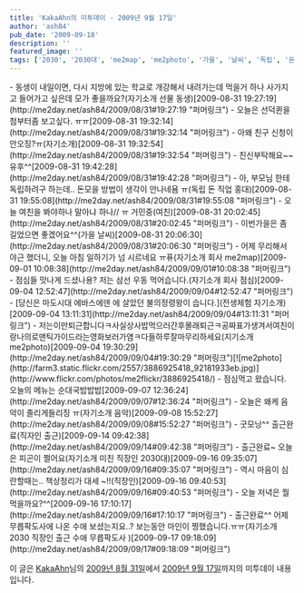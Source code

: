 ```yaml
---
title: 'KakaAhn의 미투데이 - 2009년 9월 17일'
author: 'ash84'
pub_date: '2009-09-18'
description: ''
featured_image: ''
tags: ['2030', '2030대', 'me2map', 'me2photo', '가을', '날씨', '독립', '돈', '동생', '무릅팍도사', '미친', '선물', '수애', '여친', '음악', '자기소개', '전생체험', '점심', '지기소개', '직업', '직자인', '직장인', '출근', '홍대', '회사']
---
```



<div class="me2day_daily_digest">- 동생이 내일이면, 다시 지방에 있는 학교로 개강해서 내려가는데 먹을거 하나 사가지고 들어가고 싶은데 모가 좋을까요?<span class="me2_tags">(자기소개 선물 동생)</span><span class="datetime">[2009-08-31 19:27:19](http://me2day.net/ash84/2009/08/31#19:27:19 "퍼머링크")</span>
- 오늘은 선덕퀸을 첨부터좀 보고싶다. ㅠㅠ<span class="datetime">[2009-08-31 19:32:14](http://me2day.net/ash84/2009/08/31#19:32:14 "퍼머링크")</span>
- 아왜 친구 신청이 안오징?ㅠ<span class="me2_tags">(자기소개)</span><span class="datetime">[2009-08-31 19:32:54](http://me2day.net/ash84/2009/08/31#19:32:54 "퍼머링크")</span>
- 친신부탁해요~~ 유후^^<span class="datetime">[2009-08-31 19:42:28](http://me2day.net/ash84/2009/08/31#19:42:28 "퍼머링크")</span>
- 아, 부모님 한테 독립하려구 하는데.. 돈모을 방법이 생각이 안나네욤 ㅠ<span class="me2_tags">(독립 돈 직업 홍대)</span><span class="datetime">[2009-08-31 19:55:08](http://me2day.net/ash84/2009/08/31#19:55:08 "퍼머링크")</span>
- 오늘 여친을 봐야하나 말아냐 하나// ㅠ 거민중<span class="me2_tags">(여친)</span><span class="datetime">[2009-08-31 20:02:45](http://me2day.net/ash84/2009/08/31#20:02:45 "퍼머링크")</span>
- 이번가을은 좀 길었으면 좋겠어요^^<span class="me2_tags">(가을 날씨)</span><span class="datetime">[2009-08-31 20:06:30](http://me2day.net/ash84/2009/08/31#20:06:30 "퍼머링크")</span>
- 어제 무리해서 야근 했더니, 오늘 아침 일하기가 넘 시르네요 ㅠ퓨<span class="me2_tags">(자기소개 회사 me2map)</span><span class="datetime">[2009-09-01 10:08:38](http://me2day.net/ash84/2009/09/01#10:08:38 "퍼머링크")</span>
- 점심들 맛나게 드셨나용? 저는 삼선 우동 먹어습니다.<span class="me2_tags">(자기소개 회사 점심)</span><span class="datetime">[2009-09-04 12:52:47](http://me2day.net/ash84/2009/09/04#12:52:47 "퍼머링크")</span>
- [당신은 마도시대 에바스에덴 에 살았던 불의정령왕이 습니다.]<span class="me2_tags">(전생체험 자기소개)</span><span class="datetime">[2009-09-04 13:11:31](http://me2day.net/ash84/2009/09/04#13:11:31 "퍼머링크")</span>
- 저는이만퇴근합니다ㅋ사실상사밥먹으러간후몰래퇴근ㅋ공짜표가생겨서여친이랑나의로맨틱가이드라는영화보러가염ㅋ다들하루잘마무리하세요<span class="me2_tags">(지기소개 me2photo)</span><span class="datetime">[2009-09-04 19:30:29](http://me2day.net/ash84/2009/09/04#19:30:29 "퍼머링크")</span>[![me2photo](http://farm3.static.flickr.com/2557/3886925418_92181933eb.jpg)](http://www.flickr.com/photos/me2flickr/3886925418/)
- 점심먹고 왔습니다. 오늘의 메뉴는 순대국밥밥밥<span class="datetime">[2009-09-07 12:36:24](http://me2day.net/ash84/2009/09/07#12:36:24 "퍼머링크")</span>
- 오늘은 왜케 음악이 졸리게들리징 ㅠ<span class="me2_tags">(자기소개 음악)</span><span class="datetime">[2009-09-08 15:52:27](http://me2day.net/ash84/2009/09/08#15:52:27 "퍼머링크")</span>
- 굿모닝^^ 출근완료<span class="me2_tags">(직자인 출근)</span><span class="datetime">[2009-09-14 09:42:38](http://me2day.net/ash84/2009/09/14#09:42:38 "퍼머링크")</span>
- 출근완료~ 오늘은 피곤이 쩔어요<span class="me2_tags">(자기소개 미친 직장인 2030대)</span><span class="datetime">[2009-09-16 09:35:07](http://me2day.net/ash84/2009/09/16#09:35:07 "퍼머링크")</span>
- 역시 마음이 심란할때는.. 책상정리가 대세 ~!!<span class="me2_tags">(직장인)</span><span class="datetime">[2009-09-16 09:40:53](http://me2day.net/ash84/2009/09/16#09:40:53 "퍼머링크")</span>
- 오늘 저녁은 뭘 먹을까요?^^<span class="datetime">[2009-09-16 17:10:17](http://me2day.net/ash84/2009/09/16#17:10:17 "퍼머링크")</span>
- 출근완료^^ 어제 무릅팍도사에 나온 수애 보셨는지요..? 보는동안 마인이 찡했습니다.ㅠㅠ<span class="me2_tags">(자기소개 2030 직장인 출근 수애 무릅팍도사 )</span><span class="datetime">[2009-09-17 09:18:09](http://me2day.net/ash84/2009/09/17#09:18:09 "퍼머링크")</span>

이 글은 [KakaAhn](http://me2day.net/ash84)님의 [2009년 8월 31일](http://me2day.net/ash84/2009/08/31#19:27:19)에서 [2009년 9월 17일](http://me2day.net/ash84/2009/09/17#09:18:09)까지의 미투데이 내용입니다.

</div>

